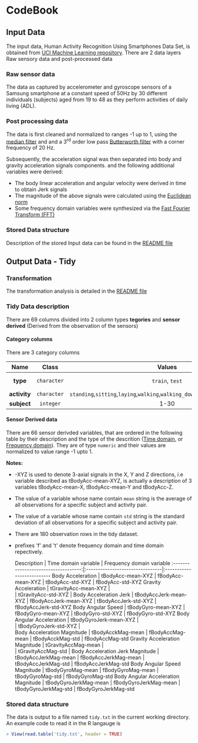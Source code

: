# CodeBook 

## Input Data
The input data, Human Activity Recognition Using Smartphones Data Set, is obtained from [UCI Machine Learning repository](http://archive.ics.uci.edu/ml/datasets/Human+Activity+Recognition+Using+Smartphones#). 
There are 2 data layers Raw sensory data and post-processed data

### Raw sensor data
The data as captured by accelerometer and gyroscope sensors of a Samsung smartphone at a constant speed of 50Hz by 30 different individuals (subjects) aged from 19 to 48 as they perform activities of daily living (ADL). 

### Post processing data
The data is first cleaned and normalized to ranges -1 up to 1, using the [median filter](http://en.wikipedia.org/wiki/Median_filter) and and a 3<sup>rd</sup> order low pass [Butterworth filter](http://en.wikipedia.org/wiki/Butterworth_filter) with a corner frequency of 20 Hz.

Subsequently, the acceleration signal was then separated into body and gravity acceleration signals components. and the following additional variables were derived:
- The body linear acceleration and angular velocity were derived in time to obtain Jerk signals
- The magnitude of the above signals were calculated using the [Euclidean norm](http://en.wikipedia.org/wiki/Norm_(mathematics)#Euclidean_norm)
- Some frequency domain variables were synthesized via the [Fast Fourier Transform (FFT)](http://en.wikipedia.org/wiki/Fast_Fourier_transform)

### Stored Data structure
Description of the stored Input data can be found in the [README file](https://github.com/perplexedpigmy/coursera-getdata/blob/master/README.md#the-data)

## Output Data - Tidy

### Transformation 
The transformation analysis is detailed in the [README file](https://github.com/perplexedpigmy/coursera-getdata/blob/master/README.md#analysis)

### Tidy Data description

There are 69 columns divided into 2 column types **tegories** and **sensor derived** (Derived from the observation of the sensors)

#### Category columns

There are 3 category columns 

  Name       |   Class    |   Values                                                                       | Comment
:-----------:|:----------:|:------------------------------------------------------------------------------:|:----------
**type**     | `character`| `train`, `test`                                                                | Origin of observation
**activity** | `character`| `standing`,`sitting`,`laying`,`walking`,`walking_downstairs`,`walking_upstairs`|  
**subject**  | `integer`  | 1-30                                                                           | Subject id 

#### Sensor Derived data

There are 66 sensor derivded variables, that are ordered in the following table by their description 
and the type of the descrition ([Time domain](http://en.wikipedia.org/wiki/Time_domain), or [Frequency domain](http://en.wikipedia.org/wiki/Frequency_domain)). They are of type `numeric` and their values are normalized to value range -1 upto 1.

**Notes:**
* -XYZ is used to denote 3-axial signals in the X, Y and Z directions, i.e variable described as tBodyAcc-mean-XYZ, is actually a description of 3 variables tBodyAcc-mean-X, tBodyAcc-mean-Y and tBodyAcc-Z.
* The value of a variable whose name contain `mean` string is the average of all observations for a specific subject and activity pair.
* The value of a variable whose name contain `std` string is the standard deviation of all observations for a specific subject and activity pair.
* There are 180 observation rows in the tidy dataset.
* prefixes 'f' and 't' denote frequency domain and time domain repectively.

   Description                       |  Time domain variable           | Frequency domain variable
:-----------------------------------:|:--------------------------------|:--------------------------
Body Acceleration	                   |  tBodyAcc-mean-XYZ              |  fBodyAcc-mean-XYZ 
                                     |  tBodyAcc-std-XYZ               |  fBodyAcc-std-XYZ
Gravity Acceleration	               |  tGravityAcc-mean-XYZ           |  
                                     |  tGravityAcc-std-XYZ            |
Body Acceleration Jerk               |  tBodyAccJerk-mean-XYZ          |  fBodyAccJerk-mean-XYZ
                                     |  tBodyAccJerk-std-XYZ           |  fBodyAccJerk-std-XYZ
Body Angular Speed                   |  tBodyGyro-mean-XYZ             |  fBodyGyro-mean-XYZ
                                     |  tBodyGyro-std-XYZ              |  fBodyGyro-std-XYZ
Body Angular Acceleration	           |  tBodyGyroJerk-mean-XYZ         |  
                                     |  tBodyGyroJerk-std-XYZ          |  
Body Acceleration Magnitude          |  tBodyAcckMag-mean              |  fBodyAccMag-mean
                                     |  tBodyAcckMag-std               |  fBodyAccMag-std
Gravity Acceleration Magnitude       |  tGravityAccMag-mean            |  
                                     |  tGravityAccMag-std             |
Body Acceleration Jerk Magnitude     |	tBodyAccJerkMag-mean           |  fBodyAccJerkMag-mean
                                     |  tBodyAccJerkMag-std            |  fBodyAccJerkMag-std
Body Angular Speed Magnitude         |  tBodyGyroMag-mean              |  fBodyGyroMag-mean
                                     |  tBodyGyroMag-std               |  fBodyGyroMag-std
Body Angular Acceleration Magnitude  |  tBodyGyroJerkMag-mean          |  fBodyGyroJerkMag-mean
                                     |  tBodyGyroJerkMag-std           |  fBodyGyroJerkMag-std


### Stored data structure
The data is output to a file named `tidy.txt` in the current working directory.
An example code to read it in the R langauge is
````R
> View(read.table('tidy.txt', header = TRUE)
````
